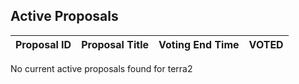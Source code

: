 ## Active Proposals

| Proposal ID | Proposal Title | Voting End Time | VOTED |
|-------------|----------------|-----------------|-------|
 
No current active proposals found for terra2
